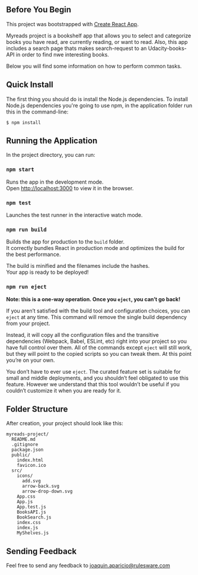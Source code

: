 ## Before You Begin
This project was bootstrapped with [Create React App](https://github.com/facebookincubator/create-react-app). <br>

Myreads project is a bookshelf app that allows you to select and categorize books you have read, are currently reading, or want to read. Also, this app includes a search page thats makes search-request to an Udacity-books-API in order to find nwe interesting books. <br>

Below you will find some information on how to perform common tasks.<br>

## Quick Install
The first thing you should do is install the Node.js dependencies. To install Node.js dependencies you're going to use npm, in the application folder run this in the command-line:

```
$ npm install
```

## Running the Application

In the project directory, you can run:

### `npm start`

Runs the app in the development mode.<br>
Open [http://localhost:3000](http://localhost:3000) to view it in the browser.


### `npm test`

Launches the test runner in the interactive watch mode.<br>


### `npm run build`

Builds the app for production to the `build` folder.<br>
It correctly bundles React in production mode and optimizes the build for the best performance.

The build is minified and the filenames include the hashes.<br>
Your app is ready to be deployed!


### `npm run eject`

**Note: this is a one-way operation. Once you `eject`, you can’t go back!**

If you aren’t satisfied with the build tool and configuration choices, you can `eject` at any time. This command will remove the single build dependency from your project.

Instead, it will copy all the configuration files and the transitive dependencies (Webpack, Babel, ESLint, etc) right into your project so you have full control over them. All of the commands except `eject` will still work, but they will point to the copied scripts so you can tweak them. At this point you’re on your own.

You don’t have to ever use `eject`. The curated feature set is suitable for small and middle deployments, and you shouldn’t feel obligated to use this feature. However we understand that this tool wouldn’t be useful if you couldn’t customize it when you are ready for it.

## Folder Structure

After creation, your project should look like this:

```
myreads-project/
  README.md
  .gitignore
  package.json
  public/
    index.html
    favicon.ico
  src/
    icons/
      add.svg
      arrow-back.svg
      arrow-drop-down.svg
    App.css
    App.js
    App.test.js
    BooksAPI.js
    BookSearch.js
    index.css
    index.js
    MyShelves.js

```

## Sending Feedback
Feel free to send any feedback to joaquin.aparicio@rulesware.com
